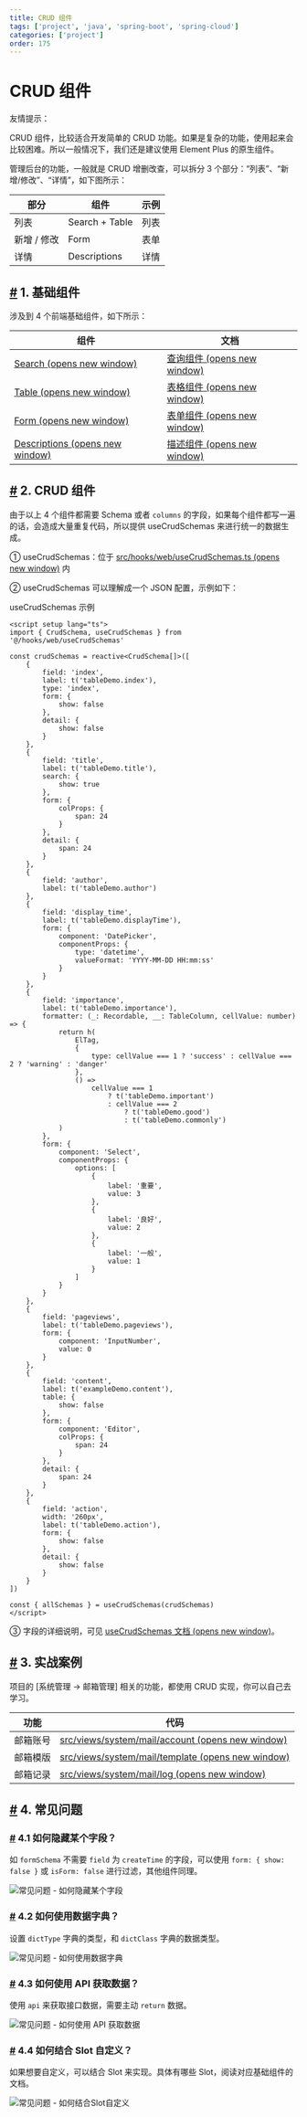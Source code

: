 ```yaml
---
title: CRUD 组件
tags: ['project', 'java', 'spring-boot', 'spring-cloud']
categories: ['project']
order: 175
---
```

# CRUD 组件

友情提示：

 CRUD 组件，比较适合开发简单的 CRUD 功能。如果是复杂的功能，使用起来会比较困难。所以一般情况下，我们还是建议使用 Element Plus 的原生组件。

 管理后台的功能，一般就是 CRUD 增删改查，可以拆分 3 个部分：“列表”、“新增/修改”、“详情”，如下图所示：

 

| 部分 | 组件 | 示例 |
| --- | --- | --- |
| 列表 | Search + Table | 列表 |
| 新增 / 修改 | Form | 表单 |
| 详情 | Descriptions | 详情 |

 ## [#](#_1-基础组件) 1. 基础组件

 涉及到 4 个前端基础组件，如下所示：

 

| 组件 | 文档 |
| --- | --- |
| [Search  (opens new window)](https://github.com/yudaocode/yudao-ui-admin-vue3/blob/master/src/components/Search/src/Search.vue) | [查询组件  (opens new window)](https://element-plus-admin-doc.cn/components/search.html) |
| [Table  (opens new window)](https://github.com/yudaocode/yudao-ui-admin-vue3/blob/master/src/components/Table/src/Table.vue) | [表格组件  (opens new window)](https://element-plus-admin-doc.cn/components/table.html) |
| [Form  (opens new window)](https://github.com/yudaocode/yudao-ui-admin-vue3/blob/master/src/components/Form/src/Form.vue) | [表单组件  (opens new window)](https://element-plus-admin-doc.cn/components/form.html) |
| [Descriptions  (opens new window)](https://github.com/yudaocode/yudao-ui-admin-vue3/blob/master/src/components/Descriptions/src/Descriptions.vue) | [描述组件  (opens new window)](https://element-plus-admin-doc.cn/components/descriptions.html) |

 ## [#](#_2-crud-组件) 2. CRUD 组件

 由于以上 4 个组件都需要 Schema 或者 `columns` 的字段，如果每个组件都写一遍的话，会造成大量重复代码，所以提供 useCrudSchemas 来进行统一的数据生成。

 ① useCrudSchemas：位于 [src/hooks/web/useCrudSchemas.ts  (opens new window)](https://github.com/yudaocode/yudao-ui-admin-vue3/blob/master/src/hooks/web/useCrudSchemas.ts) 内

 ② useCrudSchemas 可以理解成一个 JSON 配置，示例如下：

 useCrudSchemas 示例 
```
<script setup lang="ts">
import { CrudSchema, useCrudSchemas } from '@/hooks/web/useCrudSchemas'

const crudSchemas = reactive<CrudSchema[]>([
    {
        field: 'index',
        label: t('tableDemo.index'),
        type: 'index',
        form: {
            show: false
        },
        detail: {
            show: false
        }
    },
    {
        field: 'title',
        label: t('tableDemo.title'),
        search: {
            show: true
        },
        form: {
            colProps: {
                span: 24
            }
        },
        detail: {
            span: 24
        }
    },
    {
        field: 'author',
        label: t('tableDemo.author')
    },
    {
        field: 'display_time',
        label: t('tableDemo.displayTime'),
        form: {
            component: 'DatePicker',
            componentProps: {
                type: 'datetime',
                valueFormat: 'YYYY-MM-DD HH:mm:ss'
            }
        }
    },
    {
        field: 'importance',
        label: t('tableDemo.importance'),
        formatter: (_: Recordable, __: TableColumn, cellValue: number) => {
            return h(
                ElTag,
                {
                    type: cellValue === 1 ? 'success' : cellValue === 2 ? 'warning' : 'danger'
                },
                () =>
                    cellValue === 1
                        ? t('tableDemo.important')
                        : cellValue === 2
                            ? t('tableDemo.good')
                            : t('tableDemo.commonly')
            )
        },
        form: {
            component: 'Select',
            componentProps: {
                options: [
                    {
                        label: '重要',
                        value: 3
                    },
                    {
                        label: '良好',
                        value: 2
                    },
                    {
                        label: '一般',
                        value: 1
                    }
                ]
            }
        }
    },
    {
        field: 'pageviews',
        label: t('tableDemo.pageviews'),
        form: {
            component: 'InputNumber',
            value: 0
        }
    },
    {
        field: 'content',
        label: t('exampleDemo.content'),
        table: {
            show: false
        },
        form: {
            component: 'Editor',
            colProps: {
                span: 24
            }
        },
        detail: {
            span: 24
        }
    },
    {
        field: 'action',
        width: '260px',
        label: t('tableDemo.action'),
        form: {
            show: false
        },
        detail: {
            show: false
        }
    }
])

const { allSchemas } = useCrudSchemas(crudSchemas)
</script>

```
 ③ 字段的详细说明，可见 [useCrudSchemas 文档  (opens new window)](https://element-plus-admin-doc.cn/hooks/useCrudSchemas.html)。

 ## [#](#_3-实战案例) 3. 实战案例

 项目的 [系统管理 -> 邮箱管理] 相关的功能，都使用 CRUD 实现，你可以自己去学习。

 

| 功能 | 代码 |
| --- | --- |
| 邮箱账号 | [src/views/system/mail/account  (opens new window)](https://github.com/yudaocode/yudao-ui-admin-vue3/blob/master/src/views/system/mail/account/) |
| 邮箱模版 | [src/views/system/mail/template  (opens new window)](https://github.com/yudaocode/yudao-ui-admin-vue3/blob/master/src/views/system/mail/template/) |
| 邮箱记录 | [src/views/system/mail/log  (opens new window)](https://github.com/yudaocode/yudao-ui-admin-vue3/blob/master/src/views/system/mail/log/) |

 ## [#](#_4-常见问题) 4. 常见问题

 ### [#](#_4-1-如何隐藏某个字段) 4.1 如何隐藏某个字段？

 如 `formSchema` 不需要 `field` 为 `createTime` 的字段，可以使用 `form: { show: false }` 或 `isForm: false` 进行过滤，其他组件同理。

 ![常见问题 - 如何隐藏某个字段](https://cloud.iocoder.cn/img/Vue3/CRUD%E7%BB%84%E4%BB%B6/%E5%B8%B8%E8%A7%81%E9%97%AE%E9%A2%98-%E5%A6%82%E4%BD%95%E9%9A%90%E8%97%8F%E6%9F%90%E4%B8%AA%E5%AD%97%E6%AE%B5.png)

 ### [#](#_4-2-如何使用数据字典) 4.2 如何使用数据字典？

 设置 `dictType` 字典的类型，和 `dictClass` 字典的数据类型。

 ![常见问题 - 如何使用数据字典](https://cloud.iocoder.cn/img/Vue3/CRUD%E7%BB%84%E4%BB%B6/%E5%B8%B8%E8%A7%81%E9%97%AE%E9%A2%98-%E5%A6%82%E4%BD%95%E4%BD%BF%E7%94%A8%E6%95%B0%E6%8D%AE%E5%AD%97%E5%85%B8.png)

 ### [#](#_4-3-如何使用-api-获取数据) 4.3 如何使用 API 获取数据？

 使用 `api` 来获取接口数据，需要主动 `return` 数据。

 ![常见问题 - 如何使用 API 获取数据](https://cloud.iocoder.cn/img/Vue3/CRUD%E7%BB%84%E4%BB%B6/%E5%B8%B8%E8%A7%81%E9%97%AE%E9%A2%98-%E5%A6%82%E4%BD%95%E4%BD%BF%E7%94%A8API%E8%8E%B7%E5%8F%96%E6%95%B0%E6%8D%AE.png)

 ### [#](#_4-4-如何结合-slot-自定义) 4.4 如何结合 Slot 自定义？

 如果想要自定义，可以结合 Slot 来实现。具体有哪些 Slot，阅读对应基础组件的文档。

 ![常见问题 - 如何结合Slot自定义](https://cloud.iocoder.cn/img/Vue3/CRUD%E7%BB%84%E4%BB%B6/%E5%B8%B8%E8%A7%81%E9%97%AE%E9%A2%98-%E5%A6%82%E4%BD%95%E7%BB%93%E5%90%88Slot%E8%87%AA%E5%AE%9A%E4%B9%89.png)


